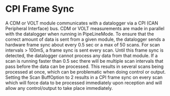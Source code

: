 # CPI Frame Sync

A CDM or VOLT module communicates with a datalogger via a CPI (CAN Peripheral Interface) bus. CDM or VOLT measurements are made in parallel with the datalogger when running in PipeLineMode. To ensure that the correct amount of data is sent from a given module, the datalogger sends a hardware frame sync about every 0.5 sec or a max of 50 scans. For scan intervals > 100mS, a frame sync is sent every scan. Until this frame sync is detected, the datalogger cannot process any data from that module. If a scan is running faster than 0.5 sec there will be multiple scan intervals that pass before the data can be processed. This results in several scans being processed at once, which can be problematic when doing control or output. Setting the Scan BuffOption to 2 results in a CPI frame sync on every scan which will force data to be processed immediately upon reception and will allow any control/output to take place immediately.
